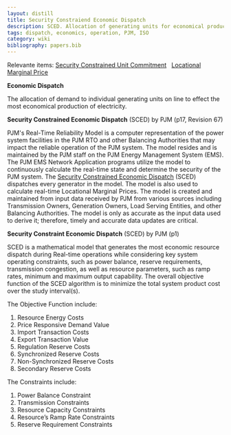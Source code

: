 ```yaml
---
layout: distill
title: Security Constraiend Economic Dispatch
description: SCED. Allocation of generating units for economical production.
tags: dispatch, economics, operation, PJM, ISO
category: wiki
bibliography: papers.bib
---
```


Relevante items: [Security Constrained Unit Commitment](/wiki/security-constrained-unit-commitment) &nbsp; [Locational Marginal Price](/wiki/locational-marginal-price)

**Economic Dispatch** <d-cite key="nerc2024glossary"></d-cite>

The allocation of demand to individual generating units on line to effect the most economical production of electricity.

**Security Constrained Economic Dispatch** (SCED) by PJM <d-cite key="pjm2024m3"></d-cite> (p17, Revision 67)

PJM's Real-Time Reliability Model is a computer representation of the power system facilities in the PJM RTO and other Balancing Authorities that may impact the reliable operation of the PJM system.
The model resides and is maintained by the PJM staff on the PJM Energy Management System (EMS).
The PJM EMS Network Application programs utilize the model to continuously calculate the real-time state and determine the security of the PJM system.
The <u>Security Constrained Economic Dispatch</u> (SCED) dispatches every generator in the model.
The model is also used to calculate real-time Locational Marginal Prices.
The model is created and maintained from input data received by PJM from various sources including Transmission Owners, Generation Owners, Load Serving Entities, and other Balancing Authorities.
The model is only as accurate as the input data used to derive it; therefore, timely and accurate data updates are critical.

**Security Constraint Economic Dispatch** (SCED) by PJM <d-cite key="pjm2022cooptimization"></d-cite> (p1)

SCED is a mathematical model that generates the most economic resource dispatch during Real-time operations while considering key system operating constraints, such as power balance, reserve requirements, transmission congestion, as well as resource parameters, such as ramp rates, minimum and maximum output capability.
The overall objective function of the SCED algorithm is to minimize the total system product cost over the study interval(s).

The Objective Function include:

1. Resource Energy Costs
2. Price Responsive Demand Value
3. Import Transaction Costs
4. Export Transaction Value
5. Regulation Reserve Costs
6. Synchronized Reserve Costs
7. Non-Synchronized Reserve Costs
8. Secondary Reserve Costs

The Constraints include:

1. Power Balance Constraint
2. Transmission Constraints
3. Resource Capacity Constraints
4. Resource’s Ramp Rate Constraints
5. Reserve Requirement Constraints
